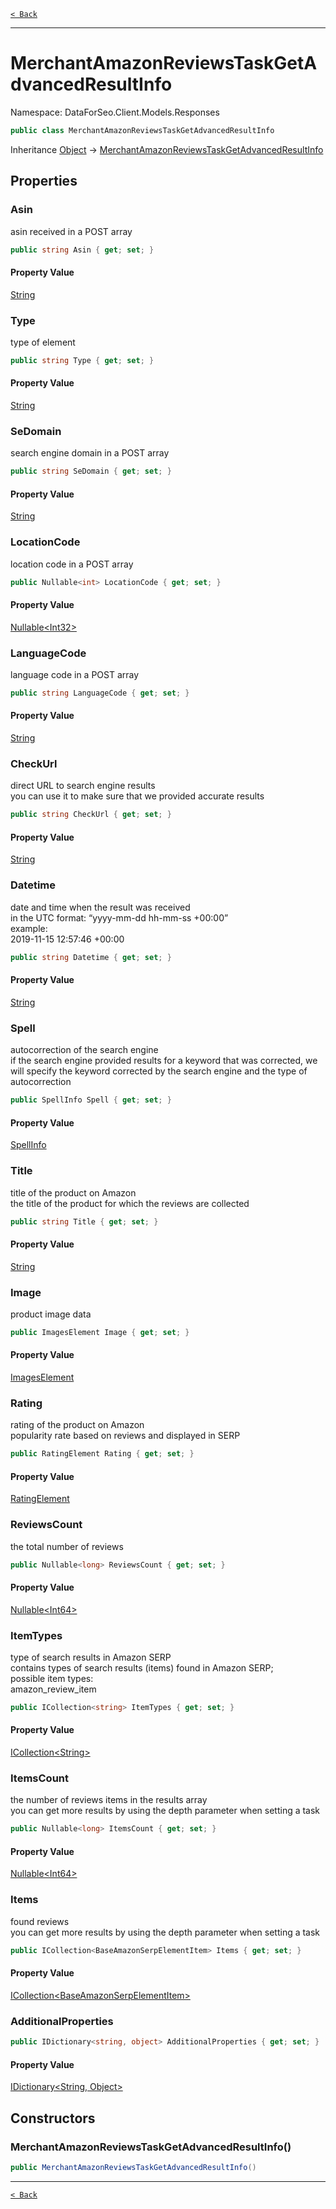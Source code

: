 [`< Back`](./)

---

# MerchantAmazonReviewsTaskGetAdvancedResultInfo

Namespace: DataForSeo.Client.Models.Responses

```csharp
public class MerchantAmazonReviewsTaskGetAdvancedResultInfo
```

Inheritance [Object](https://docs.microsoft.com/en-us/dotnet/api/system.object) → [MerchantAmazonReviewsTaskGetAdvancedResultInfo](./dataforseo.client.models.responses.merchantamazonreviewstaskgetadvancedresultinfo)

## Properties

### **Asin**

asin received in a POST array

```csharp
public string Asin { get; set; }
```

#### Property Value

[String](https://docs.microsoft.com/en-us/dotnet/api/system.string)<br>

### **Type**

type of element

```csharp
public string Type { get; set; }
```

#### Property Value

[String](https://docs.microsoft.com/en-us/dotnet/api/system.string)<br>

### **SeDomain**

search engine domain in a POST array

```csharp
public string SeDomain { get; set; }
```

#### Property Value

[String](https://docs.microsoft.com/en-us/dotnet/api/system.string)<br>

### **LocationCode**

location code in a POST array

```csharp
public Nullable<int> LocationCode { get; set; }
```

#### Property Value

[Nullable&lt;Int32&gt;](https://docs.microsoft.com/en-us/dotnet/api/system.nullable-1)<br>

### **LanguageCode**

language code in a POST array

```csharp
public string LanguageCode { get; set; }
```

#### Property Value

[String](https://docs.microsoft.com/en-us/dotnet/api/system.string)<br>

### **CheckUrl**

direct URL to search engine results
 <br>you can use it to make sure that we provided accurate results

```csharp
public string CheckUrl { get; set; }
```

#### Property Value

[String](https://docs.microsoft.com/en-us/dotnet/api/system.string)<br>

### **Datetime**

date and time when the result was received
 <br>in the UTC format: “yyyy-mm-dd hh-mm-ss +00:00”
 <br>example:
 <br>2019-11-15 12:57:46 +00:00

```csharp
public string Datetime { get; set; }
```

#### Property Value

[String](https://docs.microsoft.com/en-us/dotnet/api/system.string)<br>

### **Spell**

autocorrection of the search engine
 <br>if the search engine provided results for a keyword that was corrected, we will specify the keyword corrected by the search engine and the type of autocorrection

```csharp
public SpellInfo Spell { get; set; }
```

#### Property Value

[SpellInfo](./dataforseo.client.models.spellinfo)<br>

### **Title**

title of the product on Amazon
 <br>the title of the product for which the reviews are collected

```csharp
public string Title { get; set; }
```

#### Property Value

[String](https://docs.microsoft.com/en-us/dotnet/api/system.string)<br>

### **Image**

product image data

```csharp
public ImagesElement Image { get; set; }
```

#### Property Value

[ImagesElement](./dataforseo.client.models.imageselement)<br>

### **Rating**

rating of the product on Amazon
 <br>popularity rate based on reviews and displayed in SERP

```csharp
public RatingElement Rating { get; set; }
```

#### Property Value

[RatingElement](./dataforseo.client.models.ratingelement)<br>

### **ReviewsCount**

the total number of reviews

```csharp
public Nullable<long> ReviewsCount { get; set; }
```

#### Property Value

[Nullable&lt;Int64&gt;](https://docs.microsoft.com/en-us/dotnet/api/system.nullable-1)<br>

### **ItemTypes**

type of search results in Amazon SERP
 <br>contains types of search results (items) found in Amazon SERP;
 <br>possible item types:
 <br>amazon_review_item

```csharp
public ICollection<string> ItemTypes { get; set; }
```

#### Property Value

[ICollection&lt;String&gt;](https://docs.microsoft.com/en-us/dotnet/api/system.collections.generic.icollection-1)<br>

### **ItemsCount**

the number of reviews items in the results array
 <br>you can get more results by using the depth parameter when setting a task

```csharp
public Nullable<long> ItemsCount { get; set; }
```

#### Property Value

[Nullable&lt;Int64&gt;](https://docs.microsoft.com/en-us/dotnet/api/system.nullable-1)<br>

### **Items**

found reviews
 <br>you can get more results by using the depth parameter when setting a task

```csharp
public ICollection<BaseAmazonSerpElementItem> Items { get; set; }
```

#### Property Value

[ICollection&lt;BaseAmazonSerpElementItem&gt;](./dataforseo.client.models.baseamazonserpelementitem)<br>

### **AdditionalProperties**

```csharp
public IDictionary<string, object> AdditionalProperties { get; set; }
```

#### Property Value

[IDictionary&lt;String, Object&gt;](https://docs.microsoft.com/en-us/dotnet/api/system.collections.generic.idictionary-2)<br>

## Constructors

### **MerchantAmazonReviewsTaskGetAdvancedResultInfo()**

```csharp
public MerchantAmazonReviewsTaskGetAdvancedResultInfo()
```

---

[`< Back`](./)
